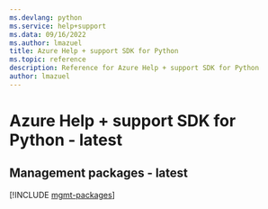 ```yaml
---
ms.devlang: python
ms.service: help+support
ms.data: 09/16/2022
ms.author: lmazuel
title: Azure Help + support SDK for Python
ms.topic: reference
description: Reference for Azure Help + support SDK for Python
author: lmazuel
---
```

# Azure Help + support SDK for Python - latest

## Management packages - latest
[!INCLUDE [mgmt-packages](help-+-support-mgmt-index.md)]